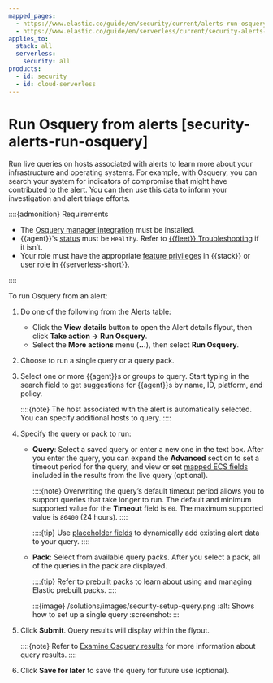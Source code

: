 ```yaml
---
mapped_pages:
  - https://www.elastic.co/guide/en/security/current/alerts-run-osquery.html
  - https://www.elastic.co/guide/en/serverless/current/security-alerts-run-osquery.html
applies_to:
  stack: all
  serverless:
    security: all
products:
  - id: security
  - id: cloud-serverless
---
```


# Run Osquery from alerts [security-alerts-run-osquery]

Run live queries on hosts associated with alerts to learn more about your infrastructure and operating systems. For example, with Osquery, you can search your system for indicators of compromise that might have contributed to the alert. You can then use this data to inform your investigation and alert triage efforts.

::::{admonition} Requirements
* The [Osquery manager integration](/solutions/security/investigate/manage-integration.md) must be installed.
* {{agent}}'s [status](/reference/fleet/monitor-elastic-agent.md) must be `Healthy`. Refer to [{{fleet}} Troubleshooting](/troubleshoot/ingest/fleet/common-problems.md) if it isn’t.
* Your role must have the appropriate [feature privileges](/solutions/security/investigate/osquery.md#required_osquery-privileges) in {{stack}} or [user role](/deploy-manage/users-roles/cloud-organization/user-roles.md) in {{serverless-short}}.

::::


To run Osquery from an alert:

1. Do one of the following from the Alerts table:

    * Click the **View details** button to open the Alert details flyout, then click **Take action → Run Osquery**.
    * Select the **More actions** menu (**…**), then select **Run Osquery**.

2. Choose to run a single query or a query pack.
3. Select one or more {{agent}}s or groups to query. Start typing in the search field to get suggestions for {{agent}}s by name, ID, platform, and policy.

    ::::{note}
    The host associated with the alert is automatically selected. You can specify additional hosts to query.
    ::::

4. Specify the query or pack to run:

    * **Query**: Select a saved query or enter a new one in the text box. After you enter the query, you can expand the **Advanced** section to set a timeout period for the query, and view or set [mapped ECS fields](/solutions/security/investigate/osquery.md#osquery-map-fields) included in the results from the live query (optional).

        ::::{note}
        Overwriting the query’s default timeout period allows you to support queries that take longer to run. The default and minimum supported value for the **Timeout** field is `60`. The maximum supported value is `86400` (24 hours).
        ::::


        ::::{tip}
        Use [placeholder fields](/solutions/security/investigate/use-placeholder-fields-in-osquery-queries.md) to dynamically add existing alert data to your query.
        ::::

    * **Pack**: Select from available query packs. After you select a pack, all of the queries in the pack are displayed.

        ::::{tip}
        Refer to [prebuilt packs](/solutions/security/investigate/osquery.md#osquery-prebuilt-packs-queries) to learn about using and managing Elastic prebuilt packs.
        ::::


        :::{image} /solutions/images/security-setup-query.png
        :alt: Shows how to set up a single query
        :screenshot:
        :::

5. Click **Submit**. Query results will display within the flyout.

    ::::{note}
    Refer to [Examine Osquery results](/solutions/security/investigate/examine-osquery-results.md) for more information about query results.
    ::::

6. Click **Save for later** to save the query for future use (optional).
